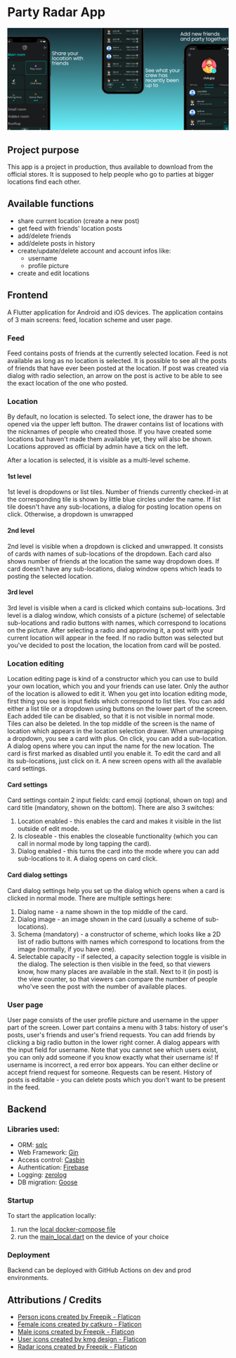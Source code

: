 # Party Radar App
![Header image](resources/cover.jpeg)

## Project purpose

This app is a project in production, thus available to download 
from the official stores. 
It is supposed to help people who go to parties at bigger locations 
find each other.

## Available functions

* share current location (create a new post)
* get feed with friends' location posts
* add/delete friends
* add/delete posts in history
* create/update/delete account and account infos like:
  * username
  * profile picture
* create and edit locations

## Frontend

A Flutter application for Android and iOS devices. 
The application contains of 3 main screens: feed, location scheme and user page.

### Feed

Feed contains posts of friends at the currently selected location. Feed is not available as long as 
no location is selected. It is possible to see all the posts of friends that have ever been posted
at the location. If post was created via dialog with radio selection, an arrow on the post is active
to be able to see the exact location of the one who posted.

### Location

By default, no location is selected. To select ione, the drawer has to be opened via the upper left button.
The drawer contains list of locations with the nicknames of people who created those. If you have 
created some locations but haven't made them available yet, they will also be shown. Locations approved as
official by admin have a tick on the left.

After a location is selected, it is visible as a multi-level scheme. 

#### 1st level
1st level is dropdowns or list tiles. Number of friends currently checked-in at the corresponding tile is shown by
little blue circles under the name. If list tile doesn't have any sub-locations, a dialog for posting location opens 
on click. Otherwise, a dropdown is unwrapped

#### 2nd level
2nd level is visible when a dropdown is clicked and unwrapped. It consists of cards with names of sub-locations of the 
dropdown. Each card also shows number of friends at the location the same way dropdown does. If card doesn't have any
sub-locations, dialog window opens which leads to posting the selected location.

#### 3rd level
3rd level is visible when a card is clicked which contains sub-locations. 3rd level is a dialog window, which consists
of a picture (scheme) of selectable sub-locations and radio buttons with names, which correspond to locations on the
picture. After selecting a radio and approving it, a post with your current location will appear in the feed. If no
radio button was selected but you've decided to post the location, the location from card will be posted.

### Location editing

Location editing page is kind of a constructor which you can use to build your own location, which you and your friends
can use later. Only the author of the location is allowed to edit it. When you get into location editing mode, first 
thing you see is input fields which correspond to list tiles. You can add either a list tile or a dropdown using buttons
on the lower part of the screen. Each added tile can be disabled, so that it is not visible in normal mode. Tiles can 
also be deleted.
In the top middle of the screen is the name of location which appears in the location selection drawer.
When unwrapping a dropdown, you see a card with plus. On click, you can add a sub-location. A dialog opens where you can
input the name for the new location. The card is first marked as disabled until you enable it. To edit the card and all
its sub-locations, just click on it. A new screen opens with all the available card settings.

#### Card settings

Card settings contain 2 input fields: card emoji (optional, shown on top) and card title (mandatory, shown on the bottom).
There are also 3 switches: 
1. Location enabled - this enables the card and makes it visible in the list outside of edit mode.
2. Is closeable - this enables the closeable functionality (which you can call in normal mode by long tapping the card).
3. Dialog enabled - this turns the card into the mode where you can add sub-locations to it. A dialog opens on card click.

#### Card dialog settings

Card dialog settings help you set up the dialog which opens when a card is clicked in normal mode. There are
multiple settings here:
1. Dialog name - a name shown in the top middle of the card.
2. Dialog image - an image shown in the card (usually a scheme of sub-locations).
3. Schema (mandatory) - a constructor of scheme, which looks like a 2D list of radio buttons with names which correspond
to locations from the image (normally, if you have one).
4. Selectable capacity - if selected, a capacity selection toggle is visible in the dialog. The selection is then visible 
in the feed, so that viewers know, how many places are available in the stall. Next to it (in post) is the view counter,
so that viewers can compare the number of people who've seen the post with the number of available places.

### User page

User page consists of the user profile picture and username in the upper part of the screen. Lower part contains a
menu with 3 tabs: history of user's posts, user's friends and user's friend requests. You can add friends by clicking
a big radio button in the lower right corner. A dialog appears with the input field for username. Note that you cannot
see which users exist, you can only add someone if you know exactly what their username is! If username is incorrect,
a red error box appears.
You can either decline or accept friend request for someone. Requests can be resent.
History of posts is editable - you can delete posts which you don't want to be present in the feed.

## Backend

### Libraries used:
* ORM: [sqlc](https://sqlc.dev)
* Web Framework: [Gin](https://gin-gonic.com)
* Access control: [Casbin](https://casbin.org)
* Authentication: [Firebase](https://firebase.google.com)
* Logging: [zerolog](https://github.com/rs/zerolog)
* DB migration: [Goose](https://github.com/pressly/goose)

### Startup

To start the application locally:
1. run the [local docker-compose file](./backend/docker-compose.local.yaml)
2. run the [main_local.dart](./frontend/mobile/lib/main_local.dart) on the device of your choice

### Deployment

Backend can be deployed with GitHub Actions on dev and prod environments.

## Attributions / Credits
* [Person icons created by Freepik - Flaticon](https://www.flaticon.com/free-icons/person)
* [Female icons created by catkuro - Flaticon](https://www.flaticon.com/free-icons/female)
* [Male icons created by Freepik - Flaticon](https://www.flaticon.com/free-icons/male)
* [User icons created by kmg design - Flaticon](https://www.flaticon.com/free-icons/user)
* [Radar icons created by Freepik - Flaticon](https://www.flaticon.com/free-icons/radar)
